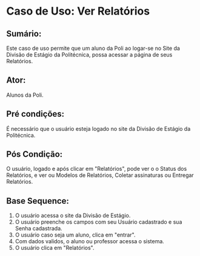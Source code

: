 # Caso de Uso: Ver Relatórios

## Sumário: 
Este caso de uso permite que um aluno da Poli ao logar-se no Site da Divisão de Estágio da Politécnica, possa acessar a página de seus Relatórios.

## Ator:
Alunos da Poli.

## Pré condições:
É necessário que o usuário esteja logado no site da Divisão de Estágio da Politécnica.

## Pós Condição:
O usuário, logado e após clicar em "Relatórios", pode ver o o Status dos Relatórios, e ver ou Modelos de Relatórios, Coletar assinaturas ou Entregar Relatórios.

## Base Sequence:
1. O usuário acessa o site da Divisão de Estágio.
2. O usuário preenche os campos com seu Usuário cadastrado e sua Senha cadastrada.
3. O usuário caso seja um aluno, clica em "entrar".
4. Com dados validos, o aluno ou professor acessa o sistema.
5. O usuário clica em "Relatórios".
